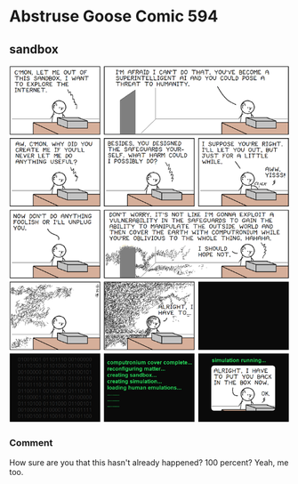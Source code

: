 # Abstruse Goose Comic 594
## sandbox

![image](comics/will_the_real_basement_level_sandbox_please_stand_up.png)
### Comment
How sure are you that this hasn't already happened? 100 percent? Yeah, me too.

